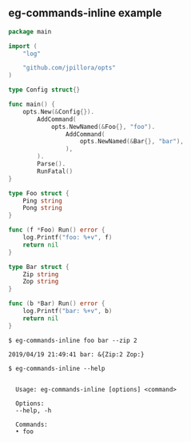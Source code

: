 ## eg-commands-inline example

<!--tmpl,code=go:cat main.go -->
``` go 
package main

import (
	"log"

	"github.com/jpillora/opts"
)

type Config struct{}

func main() {
	opts.New(&Config{}).
		AddCommand(
			opts.NewNamed(&Foo{}, "foo").
				AddCommand(
					opts.NewNamed(&Bar{}, "bar"),
				),
		).
		Parse().
		RunFatal()
}

type Foo struct {
	Ping string
	Pong string
}

func (f *Foo) Run() error {
	log.Printf("foo: %+v", f)
	return nil
}

type Bar struct {
	Zip string
	Zop string
}

func (b *Bar) Run() error {
	log.Printf("bar: %+v", b)
	return nil
}
```
<!--/tmpl-->

```
$ eg-commands-inline foo bar --zip 2
```

<!--tmpl,code=plain:go run main.go foo bar --zip 2 -->
``` plain 
2019/04/19 21:49:41 bar: &{Zip:2 Zop:}
```
<!--/tmpl-->

```
$ eg-commands-inline --help
```

<!--tmpl,code=plain:go build -o eg-commands-inline && ./eg-commands-inline --help && rm eg-commands-inline -->
``` plain 

  Usage: eg-commands-inline [options] <command>

  Options:
  --help, -h

  Commands:
  • foo

```
<!--/tmpl-->

